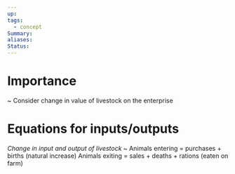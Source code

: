```yaml
---
up: 
tags:
  - concept
Summary: 
aliases: 
Status:
---
```

# Importance
~
Consider change in value of livestock on the enterprise
<!--SR:!2025-03-14,4,270-->

# Equations for inputs/outputs
*Change in input and output of livestock*
~
Animals entering = purchases + births (natural increase)
Animals exiting = sales + deaths + rations (eaten on farm)
<!--SR:!2025-03-13,3,250-->